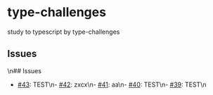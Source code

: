 # type-challenges
study to typescript by type-challenges

## Issues
\n## Issues
- [#43](https://github.com/KimGSeok/type-challenges/issues/43): TEST\n- [#42](https://github.com/KimGSeok/type-challenges/issues/42): zxcx\n- [#41](https://github.com/KimGSeok/type-challenges/issues/41): aa\n- [#40](https://github.com/KimGSeok/type-challenges/issues/40): TEST\n- [#39](https://github.com/KimGSeok/type-challenges/issues/39): TEST\n
